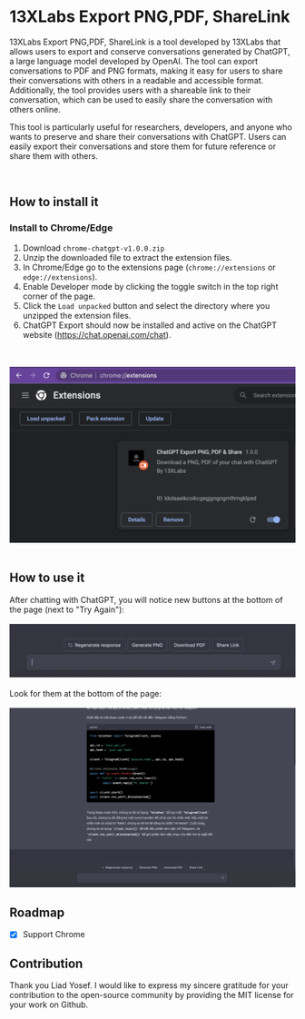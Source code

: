# 13XLabs Export PNG,PDF, ShareLink
13XLabs Export PNG,PDF, ShareLink is a tool developed by 13XLabs that allows users to export and conserve conversations generated by ChatGPT, a large language model developed by OpenAI. The tool can export conversations to PDF and PNG formats, making it easy for users to share their conversations with others in a readable and accessible format. Additionally, the tool provides users with a shareable link to their conversation, which can be used to easily share the conversation with others online.

This tool is particularly useful for researchers, developers, and anyone who wants to preserve and share their conversations with ChatGPT. Users can easily export their conversations and store them for future reference or share them with others.

<br/>

## How to install it

### Install to Chrome/Edge

1. Download `chrome-chatgpt-v1.0.0.zip`
2. Unzip the downloaded file to extract the extension files.
3. In Chrome/Edge go to the extensions page (`chrome://extensions` or `edge://extensions`).
4. Enable Developer mode by clicking the toggle switch in the top right corner of the page.
5. Click the `Load unpacked` button and select the directory where you unzipped the extension files.
6. ChatGPT Export should now be installed and active on the ChatGPT website (https://chat.openai.com/chat).

<br/><br/>
![Button](images/step.png)
<br/><br/>
## How to use it

After chatting with ChatGPT, you will notice new buttons at the bottom of the page (next to "Try Again"):
<br/><br/>
![Button](images/button.png)
<br/><br/>
Look for them at the bottom of the page:
<br/><br/>
![Button](images/step-1.png)

## Roadmap
- [X] Support Chrome

## Contribution
Thank you Liad Yosef. I would like to express my sincere gratitude for your contribution to the open-source community by providing the MIT license for your work on Github.
